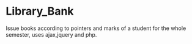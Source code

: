 # Library_Bank
Issue books according to pointers and marks of a student for the whole semester, uses ajax,jquery and php.
